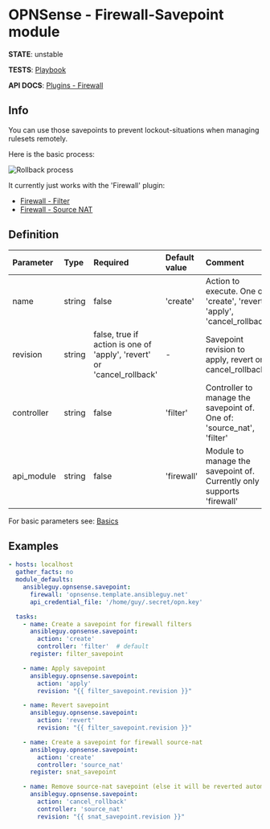 # OPNSense - Firewall-Savepoint module

**STATE**: unstable

**TESTS**: [Playbook](https://github.com/ansibleguy/collection_opnsense/blob/stable/tests/savepoint.yml)

**API DOCS**: [Plugins - Firewall](https://docs.opnsense.org/development/api/plugins/firewall.html)

## Info

You can use those savepoints to prevent lockout-situations when managing rulesets remotely.

Here is the basic process:

![Rollback process](https://docs.opnsense.org/_images/blockdiag-43422f611798118832d099ed58decb1437fb76a0.png)

It currently just works with the 'Firewall' plugin:

- [Firewall - Filter](https://github.com/ansibleguy/collection_opnsense/blob/stable/docs/use_rule.md)
- [Firewall - Source NAT](https://github.com/ansibleguy/collection_opnsense/blob/stable/docs/use_source_nat.md)

## Definition

| Parameter | Type   | Required                                                               | Default value | Comment                                                                   |
|:----------|:-------|:-----------------------------------------------------------------------|:--------------|:--------------------------------------------------------------------------|
| name      | string | false                                                                  | 'create'      | Action to execute. One of: 'create', 'revert', 'apply', 'cancel_rollback' |
| revision      | string | false, true if action is one of 'apply', 'revert' or 'cancel_rollback' | -             | Savepoint revision to apply, revert or cancel_rollback                    |
| controller      | string | false                                                                  | 'filter'      | Controller to manage the savepoint of. One of: 'source_nat', 'filter'     |
| api_module      | string | false                                                                  | 'firewall'      | Module to manage the savepoint of. Currently only supports 'firewall'               |

For basic parameters see: [Basics](https://github.com/ansibleguy/collection_opnsense/blob/stable/docs/use_basic.md#definition)


## Examples

```yaml
- hosts: localhost
  gather_facts: no
  module_defaults:
    ansibleguy.opnsense.savepoint:
      firewall: 'opnsense.template.ansibleguy.net'
      api_credential_file: '/home/guy/.secret/opn.key'

  tasks:
    - name: Create a savepoint for firewall filters
      ansibleguy.opnsense.savepoint:
        action: 'create'
        controller: 'filter'  # default
      register: filter_savepoint

    - name: Apply savepoint
      ansibleguy.opnsense.savepoint:
        action: 'apply'
        revision: "{{ filter_savepoint.revision }}"

    - name: Revert savepoint
      ansibleguy.opnsense.savepoint:
        action: 'revert'
        revision: "{{ filter_savepoint.revision }}"

    - name: Create a savepoint for firewall source-nat
      ansibleguy.opnsense.savepoint:
        action: 'create'
        controller: 'source_nat'
      register: snat_savepoint

    - name: Remove source-nat savepoint (else it will be reverted automatically)
      ansibleguy.opnsense.savepoint:
        action: 'cancel_rollback'
        controller: 'source_nat'
        revision: "{{ snat_savepoint.revision }}"
```
